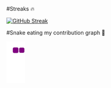 #Streaks 🔥


[![GitHub Streak](http://github-readme-streak-stats.herokuapp.com?user=jatin1603&theme=onedark)](https://git.io/streak-stats)


#Snake eating my contribution graph 🐍


![snake gif](https://github.com/jatin1603/jatin1603/blob/output/github-contribution-grid-snake.gif)
